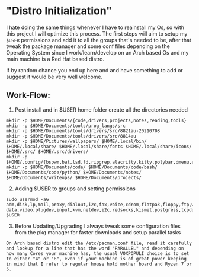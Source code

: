 # "Distro Initialization"

I hate doing the same things whenever I have to reainstall my Os, so with this project I will optimize this process. The first
steps will aim to setup my `$USER` permissions and add it to all the groups that's needed to be, after that tweak the package
manager and some conf files depending on the Operating System since I work/learn/develop on an Arch based Os and my main machine
is a Red Hat based distro.

If by random chance you end up here and and have something to add or suggest it would be very well welcome.

## Work-Flow:
1. Post install and in $USER home folder create all the directories needed

``` 
mkdir -p $HOME/Documents/{code,drivers,projects,notes,reading,tools}
mkdir -p $HOME/Documents/tools/prog_langs/src
mkdir -p $HOME/Documents/tools/drivers/src/8821au-20210708
mkdir -p $HOME/Documents/tools/drivers/src/8814au
mkdir -p $HOME/Pictures/wallpapers/ $HOME/.local/bin/ $HOME/.local/share/ $HOME/.local/share/fonts $HOME/.local/share/icons/ $HOME/.src/ $HOME/.src/drivers/
mkdir -p $HOME/.config/{bspwm,bat,lsd,fd,ripgrep,alacritty,kitty,polybar,dmenu,eww,nvim,vim,zsh,bash,xplr,ranger,sxhkd,i3,autostart,neofetch,nuclei,protonvpn,termshark,dunst}
mkdir -p $HOME/Documents/code/ $HOME/Documents/code/bash/ $HOME/Documents/code/python/ $HOME/Documents/notes/ $HOME/Documents/writeups/ $HOME/Documents/projects/
```

2. Adding $USER to groups and setting permissions

```
sudo usermod -aG adm,disk,lp,mail,proxy,dialout,i2c,fax,voice,cdrom,flatpak,floppy,ftp,wheel,audio,,www-data,video,plugdev,input,kvm,netdev,i2c,redsocks,kismet,postgress,tcpdump,bluetooth,redis,mosquitto,rfkill,scanner,wireshark,docker,vboxusers,vboxsf,storage,http $USER
```

3. Before Updating/Upgrading I always tweak some configuration files from the pkg manager for faster downloads and setup parallel tasks

```
On Arch based distro edit the /etc/pacman.conf file, read it carefully and lookup for a line that has the word "PARALLEL" and depending on how many Cores your machine has, the usual VOXPOPULI choice is to set to either "4" or "8", even if your machine is of great power keeping in mind that I refer to regular house hold mother board and Ryzen 7 or 5.
```

